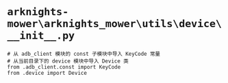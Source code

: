 # `arknights-mower\arknights_mower\utils\device\__init__.py`

```
# 从 adb_client 模块的 const 子模块中导入 KeyCode 常量
# 从当前目录下的 device 模块中导入 Device 类
from .adb_client.const import KeyCode
from .device import Device
```